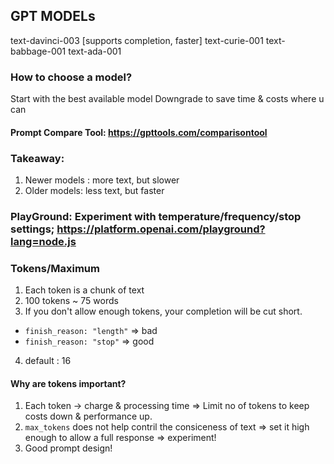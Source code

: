 ## GPT MODELs

text-davinci-003 [supports completion, faster]
text-curie-001
text-babbage-001
text-ada-001

### How to choose a model?

Start with the best available model
Downgrade to save time & costs where u can

#### Prompt Compare Tool: https://gpttools.com/comparisontool

### Takeaway:

1. Newer models : more text, but slower
2. Older models: less text, but faster

### PlayGround: Experiment with temperature/frequency/stop settings; https://platform.openai.com/playground?lang=node.js

### Tokens/Maximum

1. Each token is a chunk of text
2. 100 tokens ~ 75 words
3. If you don't allow enough tokens, your completion will be cut short.

- `finish_reason: "length"` => bad
- `finish_reason: "stop"` => good

4. default : 16

#### Why are tokens important?

1. Each token -> charge & processing time => Limit no of tokens to keep costs down & performance up.
2. `max_tokens` does not help contril the consiceness of text => set it high enough to allow a full response => experiment!
3. Good prompt design!
